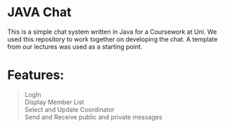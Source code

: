 # JAVA Chat
This is a simple chat system written in Java for a Coursework at Uni.
We used this repository to work together on developing the chat.
A template from our lectures was used as a starting point.
# Features: 
> LogIn  
> Display Member List  
> Select and Update Coordinator  
> Send and Receive public and private messages  

